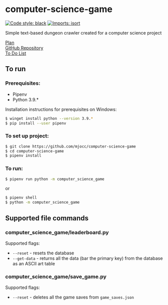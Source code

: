 # computer-science-game

[![Code style: black](https://img.shields.io/badge/code%20style-black-000000.svg)](https://github.com/psf/black)
[![Imports: isort](https://img.shields.io/badge/%20imports-isort-%231674b1?style=flat&labelColor=ef8336)](https://pycqa.github.io/isort/)

Simple text-based dungeon crawler created for a computer science project

[Plan](https://github.com/matthew-occleshaw/computer-science-game/blob/master/game-plan.md)  
[GitHub Repository](https://github.com/matthew-occleshaw/computer-science-game "Github")  
[To Do List](https://github.com/matthew-occleshaw/computer-science-game/blob/master/game-plan.md)

## To run

### Prerequisites:

- Pipenv
- Python 3.9.\*

Installation instructions for prerequisites on Windows:

```bash
$ winget install python --version 3.9.*
$ pip install --user pipenv
```

### To set up project:

```bash
$ git clone https://github.com/mjocc/computer-science-game
$ cd computer-science-game
$ pipenv install
```

### To run:

```bash
$ pipenv run python -m computer_science_game
```

or

```bash
$ pipenv shell
$ python -m computer_science_game
```

## Supported file commands

### computer_science_game/leaderboard.py

Supported flags:

- `--reset` - resets the database
- `--get-data` - returns all the data (bar the primary key) from the database as an ASCII art table

### computer_science_game/save_game.py

Supported flags:

- `--reset` - deletes all the game saves from `game_saves.json`
